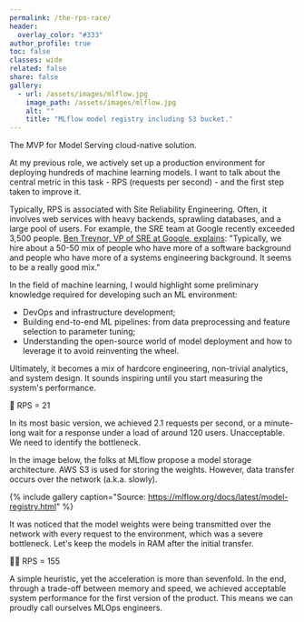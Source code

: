 ```yaml
---
permalink: /the-rps-race/
header:
  overlay_color: "#333"
author_profile: true
toc: false
classes: wide
related: false
share: false
gallery:
  - url: /assets/images/mlflow.jpg
    image_path: /assets/images/mlflow.jpg
    alt: ""
    title: "MLflow model registry including S3 bucket."
---
```


The MVP for Model Serving cloud-native solution.

At my previous role, we actively set up a production environment for deploying hundreds of machine learning models. I want to talk about the central metric in this task - RPS (requests per second) - and the first step taken to improve it.

Typically, RPS is associated with Site Reliability Engineering. Often, it involves web services with heavy backends, sprawling databases, and a large pool of users. For example, the SRE team at Google recently exceeded 3,500 people. <a href="https://sre.google/">Ben Treynor, VP of SRE at Google, explains</a>: "Typically, we hire about a 50-50 mix of people who have more of a software background and people who have more of a systems engineering background. It seems to be a really good mix."

In the field of machine learning, I would highlight some preliminary knowledge required for developing such an ML environment:

* DevOps and infrastructure development;
* Building end-to-end ML pipelines: from data preprocessing and feature selection to parameter tuning;
* Understanding the open-source world of model deployment and how to leverage it to avoid reinventing the wheel.

Ultimately, it becomes a mix of hardcore engineering, non-trivial analytics, and system design. It sounds inspiring until you start measuring the system's performance.

🐌 RPS = 21

In its most basic version, we achieved 2.1 requests per second, or a minute-long wait for a response under a load of around 120 users. Unacceptable. We need to identify the bottleneck.

In the image below, the folks at MLflow propose a model storage architecture. AWS S3 is used for storing the weights. However, data transfer occurs over the network (a.k.a. slowly).

{% include gallery caption="Source: https://mlflow.org/docs/latest/model-registry.html" %}

It was noticed that the model weights were being transmitted over the network with every request to the environment, which was a severe bottleneck. Let's keep the models in RAM after the initial transfer.

🏃‍♂️ RPS = 155

A simple heuristic, yet the acceleration is more than sevenfold. In the end, through a trade-off between memory and speed, we achieved acceptable system performance for the first version of the product. This means we can proudly call ourselves MLOps engineers.
